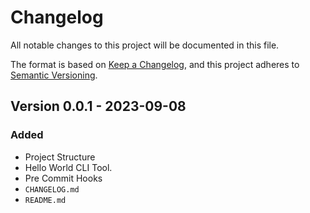 # Changelog

All notable changes to this project will be documented in this file.

The format is based on [Keep a Changelog](https://keepachangelog.com/en/1.0.0/), and this project adheres to [Semantic Versioning](https://semver.org/spec/v2.0.0.html).

## Version 0.0.1 - 2023-09-08

### Added

* Project Structure
* Hello World CLI Tool.
* Pre Commit Hooks
* `CHANGELOG.md`
* `README.md`

